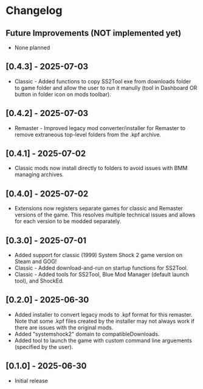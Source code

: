 # Changelog

## Future Improvements (NOT implemented yet)

- None planned

## [0.4.3] - 2025-07-03

- Classic - Added functions to copy SS2Tool exe from downloads folder to game folder and allow the user to run it manully (tool in Dashboard OR button in folder icon on mods toolbar).

## [0.4.2] - 2025-07-03

- Remaster - Improved legacy mod converter/installer for Remaster to remove extraneous top-level folders from the .kpf archive.

## [0.4.1] - 2025-07-02

- Classic mods now install directly to folders to avoid issues with BMM managing archives.

## [0.4.0] - 2025-07-02

- Extensions now registers separate games for classic and Remaster versions of the game. This resolves multiple technical issues and allows for each version to be modded separately.

## [0.3.0] - 2025-07-01

- Added support for classic (1999) System Shock 2 game version on Steam and GOG!
- Classic - Added download-and-run on startup functions for SS2Tool.
- Classic - Added tools for SS2Tool, Blue Mod Manager (default launch tool), and ShockEd.

## [0.2.0] - 2025-06-30

- Added installer to convert legacy mods to .kpf format for this remaster. Note that some .kpf files created by the installer may not always work if there are issues with the original mods.
- Added "systemshock2" domain to compatibleDownloads.
- Added tool to launch the game with custom command line arguements (specified by the user).

## [0.1.0] - 2025-06-30

- Initial release

